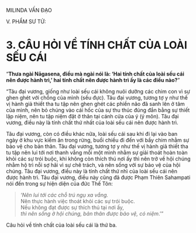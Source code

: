 MILINDA VẤN ĐẠO

V. PHẨM SƯ TỬ:

# 3. CÂU HỎI VỀ TÍNH CHẤT CỦA LOÀI SẾU CÁI

“**Thưa ngài Nāgasena, điều mà ngài nói là: ‘Hai tính chất của loài sếu cái nên được hành trì,’ hai tính chất nên được hành trì ấy là các điều nào?**”

“Tâu đại vương, giống như loài sếu cái không nuôi dưỡng các chim con vì sự ghen ghét với chồng của mình (sếu đực). Tâu đại vương, tương tợ y như thế vị hành giả thiết tha tu tập nên ghen ghét các phiền não đã sanh lên ở tâm của mình, nên bỏ chúng vào cái hốc của sự thu thúc đúng đắn bằng sự thiết lập niệm, nên tu tập niệm đặt ở thân tại cánh cửa của ý (ý môn). Tâu đại vương, điều này là tính chất thứ nhất của loài sếu cái nên được hành trì.

Tâu đại vương, còn có điều khác nữa, loài sếu cái sau khi đi lại vào ban ngày ở khu vực kiếm ăn trong rừng, buổi chiều đi đến với bầy chim nhằm sự bảo vệ cho bản thân. Tâu đại vương, tương tợ y như thế vị hành giả thiết tha tu tập nên lui tới nơi thanh vắng mỗi một mình nhằm sự giải thoát hoàn toàn khỏi các sự trói buộc, khi không còn thích thú nơi ấy thì nên trở về hội chúng nhằm hộ trì nỗi sợ hãi vì sự chê trách, và nên sống với sự bảo vệ của hội chúng. Tâu đại vương, điều này là tính chất thứ nhì của loài sếu cái nên được hành trì. Tâu đại vương, điều này cũng đã được Phạm Thiên Sahampati nói đến trong sự hiện diện của đức Thế Tôn:

> ‘_Nên lui tới các chỗ trú ngụ xa vắng._  
> Nên thực hành việc thoát khỏi các sự trói buộc.  
> Nếu không đạt được sự thích thú tại nơi ấy,  
> _thì nên sống ở hội chúng, bản thân được bảo vệ, có niệm_.’”

Câu hỏi về tính chất của loài sếu cái là thứ ba.
